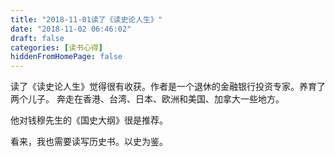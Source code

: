 ```yaml
---
title: "2018-11-01读了《读史论人生》"
date: "2018-11-02 06:46:02"
draft: false
categories: [读书心得]
hiddenFromHomePage: false
---
```

读了《读史论人生》觉得很有收获。作者是一个退休的金融银行投资专家。养育了两个儿子。 奔走在香港、台湾、日本、欧洲和美国、加拿大一些地方。 

他对钱穆先生的《国史大纲》很是推荐。 

看来，我也需要读写历史书。以史为鉴。
